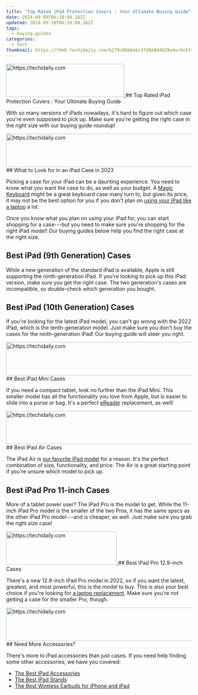 ```yaml
---
title: "Top Rated iPad Protection Covers : Your Ultimate Buying Guide"
date: 2024-09-09T06:19:04.162Z
updated: 2024-09-10T06:19:04.162Z
tags:
  - buying-guides
categories:
  - tech
thumbnail: https://thmb.techidaily.com/b279c06b6e6c3fd0e8d4629e4ec0cbf49c045cc7b02c032f41a1f426c3c24ec8.jpg
---
```


<!-- affiliate ads begin -->
<a href="https://wigfever.sjv.io/c/5597632/2014848/22899" target="_top" id="2014848">
  <img src="//a.impactradius-go.com/display-ad/22899-2014848" border="0" alt="https://techidaily.com" width="320" height="90"/>
</a>
<img height="0" width="0" src="https://wigfever.sjv.io/i/5597632/2014848/22899" style="position:absolute;visibility:hidden;" border="0" />
<!-- affiliate ads end -->
## Top Rated iPad Protection Covers : Your Ultimate Buying Guide

With so many versions of iPads nowadays, it's hard to figure out which case you're even supposed to pick up. Make sure you're getting the right case in the right size with our buying guide roundup!

<!-- affiliate ads begin -->
<a href="https://unicoeye.pxf.io/c/5597632/2134494/18498" target="_top" id="2134494">
  <img src="//a.impactradius-go.com/display-ad/18498-2134494" border="0" alt="https://techidaily.com" width="721" height="90"/>
</a>
<img height="0" width="0" src="https://unicoeye.pxf.io/i/5597632/2134494/18498" style="position:absolute;visibility:hidden;" border="0" />
<!-- affiliate ads end -->
##  What to Look for in an iPad Case in 2023

 Picking a case for your iPad can be a daunting experience. You need to know what you want the case to do, as well as your budget. A [Magic Keyboard](https://www.amazon.com/Apple-Magic-Keyboard-iPad-11-inch/dp/B0931V9M9D?tag=hotoge-20&ascsubtag=UUhtgUeUpU208500&asc%5Frefurl=https%3A%2F%2Fwww.howtogeek.com%2F758054%2Fbest-ipad-case%2F&asc%5Fcampaign=Affiliate) might be a great keyboard case many turn to, but given its price, it may not be the best option for you if you don't plan on [using your iPad like a laptop](https://win-dash.techidaily.com/1722972482843-corsair-void-pro-windows-driver-download-and-installation-made-simple/) a lot.

 Once you know what you plan on using your iPad for, you can start shopping for a case---but you need to make sure you're shopping for the right iPad model! Our buying guides below help you find the right case at the right size.

##  Best iPad (9th Generation) Cases

 While a new generation of the standard iPad is available, Apple is still supporting the ninth-generation iPad. If you're looking to pick up this iPad version, make sure you get the right case. The two generation's cases are incompatible, so double-check which generation you bought.

##  Best iPad (10th Generation) Cases

 If you're looking for the latest iPad model, you can't go wrong with the 2022 iPad, which is the tenth-generation model. Just make sure you don't buy the cases for the ninth-generation iPad! Our buying guide will steer you right.

<!-- affiliate ads begin -->
<a href="https://ephamedtechinc.pxf.io/c/5597632/2137211/26400" target="_top" id="2137211">
  <img src="//a.impactradius-go.com/display-ad/26400-2137211" border="0" alt="https://techidaily.com" width="728" height="90"/>
</a>
<img height="0" width="0" src="https://ephamedtechinc.pxf.io/i/5597632/2137211/26400" style="position:absolute;visibility:hidden;" border="0" />
<!-- affiliate ads end -->
##  Best iPad Mini Cases

 If you need a compact tablet, look no further than the iPad Mini. This smaller model has all the functionality you love from Apple, but is easier to slide into a purse or bag. It's a perfect [eReader](https://extra-tips.techidaily.com/superior-10-mobile-apps-to-edit-your-face/) replacement, as well!

<!-- affiliate ads begin -->
<a href="https://unicoeye.pxf.io/c/5597632/2134228/18498" target="_top" id="2134228">
  <img src="//a.impactradius-go.com/display-ad/18498-2134228" border="0" alt="https://techidaily.com" width="728" height="90"/>
</a>
<img height="0" width="0" src="https://unicoeye.pxf.io/i/5597632/2134228/18498" style="position:absolute;visibility:hidden;" border="0" />
<!-- affiliate ads end -->
##  Best iPad Air Cases

 The iPad Air is [our favorite iPad model](https://screen-sharing-recording.techidaily.com/updated-in-2024-capturing-screen-content-on-huawei-mate-10-20-and-p-series-phones-via-built-in-recorders/) for a reason. It's the perfect combination of size, functionality, and price. The Air is a great starting point if you're unsure which model to pick up.

##  Best iPad Pro 11-inch Cases

 More of a tablet power user? The iPad Pro is the model to get. While the 11-inch iPad Pro model is the smaller of the two Pros, it has the same specs as the other iPad Pro model---and is cheaper, as well. Just make sure you grab the right size case!

<!-- affiliate ads begin -->
<a href="https://aligracehair.sjv.io/c/5597632/2115915/19272" target="_top" id="2115915">
  <img src="//a.impactradius-go.com/display-ad/19272-2115915" border="0" alt="https://techidaily.com" width="300" height="90"/>
</a>
<img height="0" width="0" src="https://aligracehair.sjv.io/i/5597632/2115915/19272" style="position:absolute;visibility:hidden;" border="0" />
<!-- affiliate ads end -->
##  Best iPad Pro 12.9-inch Cases

 There's a new 12.9-inch iPad Pro model in 2022, so if you want the latest, greatest, and most powerful, this is the model to buy. This is also your best choice if you're looking for [a laptop replacement](https://win-dash.techidaily.com/1722972482843-corsair-void-pro-windows-driver-download-and-installation-made-simple/). Make sure you're not getting a case for the smaller Pro, though.

<!-- affiliate ads begin -->
<a href="https://aligracehair.sjv.io/c/5597632/2135405/19272" target="_top" id="2135405">
  <img src="//a.impactradius-go.com/display-ad/19272-2135405" border="0" alt="https://techidaily.com" width="728" height="90"/>
</a>
<img height="0" width="0" src="https://aligracehair.sjv.io/i/5597632/2135405/19272" style="position:absolute;visibility:hidden;" border="0" />
<!-- affiliate ads end -->
##  Need More Accessories?

 There's more to iPad accessories than just cases. If you need help finding some other accessories, we have you covered:

* [The Best iPad Accessories](https://techidaily.com/guide-on-how-to-erase-apple-iphone-6s-data-completely-drfone-by-drfone-ios-full-data-eraser-ios-full-data-eraser/)
* [The Best iPad Stands](https://windows11.techidaily.com/hide-or-show-clock-secrets-of-the-taskbar/)
* [The Best Wireless Earbuds for iPhone and iPad](https://change-location.techidaily.com/how-to-use-special-features-virtual-location-on-xiaomi-civi-3-drfone-by-drfone-virtual-android/)

<ins class="adsbygoogle"
     style="display:block"
     data-ad-format="autorelaxed"
     data-ad-client="ca-pub-7571918770474297"
     data-ad-slot="1223367746"></ins>



<ins class="adsbygoogle"
     style="display:block"
     data-ad-client="ca-pub-7571918770474297"
     data-ad-slot="8358498916"
     data-ad-format="auto"
     data-full-width-responsive="true"></ins>


